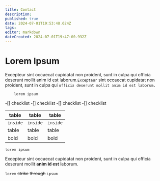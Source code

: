 ```yaml
---
title: Contact
description: 
published: true
date: 2024-07-01T19:53:48.624Z
tags: 
editor: markdown
dateCreated: 2024-07-01T19:47:00.932Z
---
```


# Lorem Ipsum 

Excepteur sint occaecat cupidatat non proident, sunt in culpa qui officia deserunt mollit anim id est laborum.`Excepteur` sint occaecat cupidatat non proident, sunt in culpa qui `officia deserunt mollit anim id est laborum.`

```
	lorem ipsum 
```

-[] checklist
-[] checklist
-[] checklist
-[] checklist

| table | table| table |
|-------|------|-------|
| `inside`| `inside`| `inside`|
| table | table | table |
| bold| bold| bold |

```
lorem ipsum
```
Excepteur sint occaecat cupidatat non proident, sunt in culpa qui officia deserunt mollit **anim id est** laborum. 

`lorem`
~~strike~~
~~through~~
`ipsum`